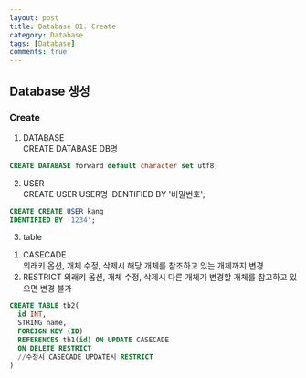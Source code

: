 ```yaml
---
layout: post
title: Database 01. Create
category: Database
tags: [Database]
comments: true
---
```


## Database 생성  
### Create  
1. DATABASE  
  CREATE DATABASE DB명
  ```SQL
  CREATE DATABASE forward default character set utf8;
  ```
2. USER  
CREATE USER USER명
IDENTIFIED BY '비밀번호';
```SQL
CREATE CREATE USER kang
IDENTIFIED BY '1234';
```
3. table  
  1) CASECADE  
  외래키 옵션, 개체 수정, 삭제시 해당 개체를 참조하고 있는 개체까지 변경  
  2) RESTRICT
  외래키 옵션, 개체 수정, 삭제시 다른 개체가 변경할 개체를 참고하고 있으면 변경 불가
  ```SQL
  CREATE TABLE tb2(
    id INT,
    STRING name,
    FOREIGN KEY (ID)
    REFERENCES tb1(id) ON UPDATE CASECADE
    ON DELETE RESTRICT
    //수정시 CASECADE UPDATE시 RESTRICT
  )
  ```
